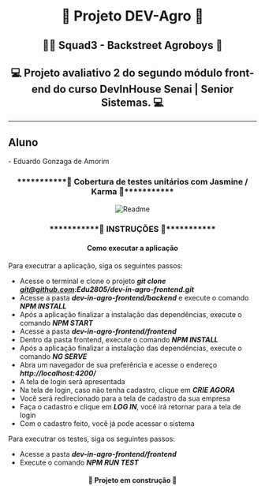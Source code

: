 <h1 align="center"> 🚜 Projeto DEV-Agro 🚜</h1>
<h2 align="center">🕺🏿 Squad3 - Backstreet Agroboys 🕺</h2>
<h2 align="center"> 💻 Projeto avaliativo 2 do segundo módulo front-end do curso DevInHouse Senai | Senior Sistemas. 💻</h2>
<hr>
<h2>Aluno</h2>
- Eduardo Gonzaga de Amorim

<h3 align="center">***********🔧 Cobertura de testes unitários com Jasmine / Karma 🔧***********</h3>

<p align="center"><img src="https://github.com/Edu2805/dev-in-agro-frontend/src/assets/img/coverage.png" title="Readme"/></p>

<h3 align="center">***********🔧 INSTRUÇÕES 🔧***********</h3>
<h4 align="center">Como executar a aplicação</h4>

Para executrar a aplicação, siga os seguintes passos:

* Acesse o terminal e clone o projeto ***git clone git@github.com:Edu2805/dev-in-agro-frontend.git***
* Acesse a pasta ***dev-in-agro-frontend/backend*** e execute o comando ***NPM INSTALL***
* Após a aplicação finalizar a instalação das dependências, execute o comando ***NPM START***
* Acesse a pasta ***dev-in-agro-frontend/frontend***
* Dentro da pasta frontend, execute o comando ***NPM INSTALL***
* Após a aplicação finalizar a instalação das dependências, execute o comando ***NG SERVE***
* Abra um navegador de sua preferência e acesse o endereço ***http://localhost:4200/***
* A tela de login será apresentada
* Na tela de login, caso não tenha cadastro, clique em ***CRIE AGORA***
* Você será redirecionado para a tela de cadastro da sua empresa
* Faça o cadastro e clique em ***LOG IN***, você irá retornar para a tela de login
* Com o cadastro feito, você já pode acessar o sistema

Para executrar os testes, siga os seguintes passos:
* Acesse a pasta ***dev-in-agro-frontend/frontend***
* Execute o comando ***NPM RUN TEST***

<h4 align="center"> 🚧 Projeto em construção 🚧</h4>
